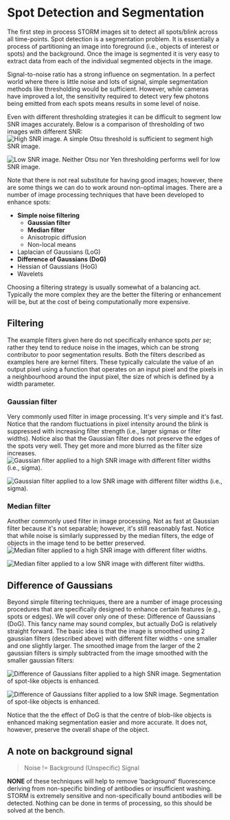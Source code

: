 # Spot Detection and Segmentation
The first step in process STORM images sit to detect all spots/blink across all time-points. Spot detection is a segmentation problem. It is essentially a process of partitioning an image into foreground (i.e., objects of interest or spots) and the background. Once the image is segmented it is very easy to extract data from each of the individual segmented objects in the image.

Signal-to-noise ratio has a strong influence on segmentation. In a perfect world where there is little noise and lots of signal, simple segmentation methods like thresholding would be sufficient. However, while cameras have improved a lot, the sensitivity required to detect very few photons being emitted from each spots means results in some level of noise.

Even with different thresholding strategies it can be difficult to segment low SNR images accurately. Below is a comparison of thresholding of two images with different SNR:
![High SNR image. A simple Otsu threshold is sufficient to segment high SNR image.](../assets/images/bama_seg_hsnr.png)

![Low SNR image. Neither Otsu nor Yen thresholding performs well for low SNR image.](../assets/images/bamc_seg_lsnr.png)

Note that there is not real substitute for having good images; however, there are some things we can do to work around non-optimal images. There are a number of image processing techniques that have been developed to enhance spots:
* __Simple noise filtering__
    * __Gaussian filter__
    * __Median filter__
    * Anisotropic diffusion
    * Non-local means
* Laplacian of Gaussians (LoG)
* __Difference of Gaussians (DoG)__
* Hessian of Gaussians (HoG)
* Wavelets

Choosing a filtering strategy is usually somewhat of a balancing act. Typically the more complex they are the better the filtering or enhancement will be, but at the cost of being computationally more expensive.

## Filtering

The example filters given here do not specifically enhance spots _per se_; rather they tend to reduce noise in the images, which can be strong contributor to poor segmentation results. Both the filters described as examples here are kernel filters. These typically calculate the value of an output pixel using a function that operates on an input pixel and the pixels in a neighbourhood around the input pixel, the size of which is defined by a width parameter.

### Gaussian filter
Very commonly used filter in image processing. It's very simple and it's fast. Notice that the random fluctuations in pixel intensity around the blink is suppressed with increasing filter strength (i.e., larger sigmas or filter widths). Notice also that the Gaussian filter does not preserve the edges of the spots very well. They get more and more blurred as the filter size increases.
![Gaussian filter applied to a high SNR image with different filter widths (i.e., sigma).](../assets/images/img_gfilt_plt.png)

![Gaussian filter applied to a low SNR image with different filter widths (i.e., sigma).](../assets/images/bamc_gfilt_plt.png)

### Median filter
Another commonly used filter in image processing. Not as fast at Gaussian filter because it's not separable; however, it's still reasonably fast. Notice that while noise is similarly suppressed by the median filters, the edge of objects in the image tend to be better preserved.
![Median filter applied to a high SNR image with different filter widths.](../assets/images/img_mfilt_plt.png)

![Median filter applied to a low SNR image with different filter widths.](../assets/images/img_mfilt_plt.png)

## Difference of Gaussians
Beyond simple filtering techniques, there are a number of image processing procedures that are specifically designed to enhance certain features (e.g., spots or edges). We will cover only one of these: Difference of Gaussians (DoG). This fancy name may sound complex, but actually DoG is relatively straight forward. The basic idea is that the image is smoothed using 2 gaussian filters (described above) with different filter widths - one smaller and one slightly larger. The smoothed image from the larger of the 2 gaussian filters is simply subtracted from the image smoothed with the smaller gaussian filters:

![Difference of Gaussians filter applied to a high SNR image. Segmentation of spot-like objects is enhanced.](../assets/images/img_dog_plt.png)

![Difference of Gaussians filter applied to a low SNR image. Segmentation of spot-like objects is enhanced.](../assets/images/c_dog_lsnr.png)

Notice that the the effect of DoG is that the centre of blob-like objects is enhanced making segmentation easier and more accurate. It does not, however, preserve the overall shape of the object.

## A note on background signal

> Noise != Background (Unspecific) Signal

__NONE__ of these techniques will help to remove 'background' fluorescence deriving from non-specific binding of antibodies or insufficient washing. STORM is extremely sensitive and non-specifically bound antibodies will be detected. Nothing can be done in terms of processing, so this should be solved at the bench.
